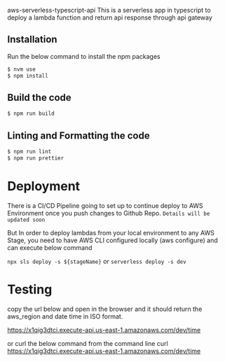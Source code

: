 aws-serverless-typescript-api
This is a serverless app in typescript to deploy a lambda function and return api response through api gateway

## Installation

Run the below command to install the npm packages

```bash
$ nvm use
$ npm install
```

## Build the code

```bash
$ npm run build
```

## Linting and Formatting the code

```bash
$ npm run lint
$ npm run prettier
```

# Deployment

There is a CI/CD Pipeline going to set up to continue deploy to AWS Environment once you push changes to Github Repo.
`Details will be updated soon`

But In order to deploy lambdas from your local environment to any AWS Stage, you need to have AWS CLI configured locally (aws configure) and can execute below command

`npx sls deploy -s ${stageName}` or `serverless deploy -s dev`

# Testing

copy the url below and open in the browser and it should return the aws_region and date time in ISO format.

https://x1qig3dtci.execute-api.us-east-1.amazonaws.com/dev/time

or curl the below command from the command line
curl https://x1qig3dtci.execute-api.us-east-1.amazonaws.com/dev/time
